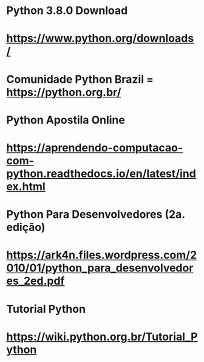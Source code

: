 
# Python 3.8.0 Download
# https://www.python.org/downloads/
#
#
# Comunidade Python Brazil = https://python.org.br/
#
#
# Python Apostila Online 
# https://aprendendo-computacao-com-python.readthedocs.io/en/latest/index.html
# 
# 
# Python Para Desenvolvedores (2a. edição) 
# https://ark4n.files.wordpress.com/2010/01/python_para_desenvolvedores_2ed.pdf
#
#
# Tutorial Python
# https://wiki.python.org.br/Tutorial_Python



